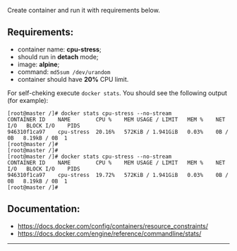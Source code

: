 
Create container and run it with requirements below.    
  

## Requirements:
- container name: **cpu-stress**;
- should run in **detach** mode;
- image: **alpine**;
- command: `md5sum /dev/urandom`
- container should have **20%** CPU limit. 
  

For self-cheking execute `docker stats`. You should see the following output (for example):  
```
[root@master /]# docker stats cpu-stress --no-stream
CONTAINER ID    NAME        CPU %    MEM USAGE / LIMIT   MEM %    NET I/O   BLOCK I/O    PIDS
946310f1ca97    cpu-stress  20.16%   572KiB / 1.941GiB   0.03%    0B / 0B   8.19kB / 0B  1
[root@master /]#
[root@master /]#
[root@master /]# docker stats cpu-stress --no-stream
CONTAINER ID    NAME        CPU %    MEM USAGE / LIMIT   MEM %    NET I/O   BLOCK I/O    PIDS
946310f1ca97    cpu-stress  19.72%   572KiB / 1.941GiB   0.03%    0B / 0B   8.19kB / 0B  1
[root@master /]#
```

## Documentation:
- https://docs.docker.com/config/containers/resource_constraints/
- https://docs.docker.com/engine/reference/commandline/stats/


---
